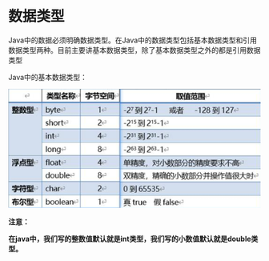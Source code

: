 # 数据类型

Java中的数据必须明确数据类型。在Java中的数据类型包括基本数据类型和引用数据类型两种。目前主要讲基本数据类型，除了基本数据类型之外的都是引用数据类型

Java中的基本数据类型：

![image-20200814200115220](img\image-20200814195416786.png)

**注意：**

​		**在java中，我们写的整数值默认就是int类型，我们写的小数值默认就是double类型。**

